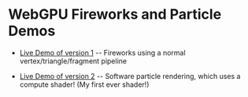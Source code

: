 # WebGPU Fireworks and Particle Demos

* [Live Demo of version 1](https://karl-pickett.dev/fireworks/index.html) --
Fireworks using a normal vertex/triangle/fragment pipeline

* [Live Demo of version 2](https://karl-pickett.dev/fireworks2/index.html) --
Software particle rendering, which uses a compute shader!  (My first
ever shader!)
